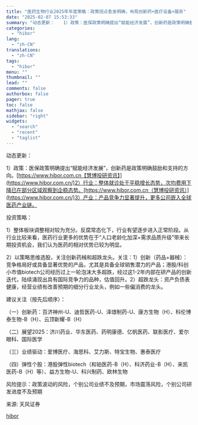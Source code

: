 ```yaml
---
title: "医药生物行业2025年年度策略：政策拐点愈发明确，布局创新药+医疗设备+服务"
date: "2025-02-07 15:53:33"
summary: "动态更新：　　1）政策：医保政策明确提出“赋能经济发展”，创新药是政策明确鼓励和支持的方向。h..."
categories:
  - "hibor"
lang:
  - "zh-CN"
translations:
  - "zh-CN"
tags:
  - "hibor"
menu: ""
thumbnail: ""
lead: ""
comments: false
authorbox: false
pager: true
toc: false
mathjax: false
sidebar: "right"
widgets:
  - "search"
  - "recent"
  - "taglist"
---
```


动态更新：

1）政策：医保政策明确提出“赋能经济发展”，创新药是政策明确鼓励和支持的方向。[https://www.hibor.com.cn【慧博投研资讯】](https://www.hibor.com.cn/)2）行业：整体就诊处于平稳增长态势，次均费用下降已在部分区域观察到企稳态势。[https://www.hibor.com.cn（慧博投研资讯）](https://www.hibor.com.cn/)3）产业：产品竞争力显著提升，更多公司嵌入全球医药产业链。

投资策略：

1）整体板块调整相对较为充分。反腐常态化下，行业有望逐步进入正常阶段。从行业比较来看，医药行业更多的优势在于“人口老龄化加深+需求品质升级”带来长期投资机会，我们认为医药的相对优势已较为明显。

2）以策略思维选股，关注创新药械和超跌龙头。关注：1）创新（药品+器械）：竞争格局好或具备显著优势的产品，尤其是具备全球销售潜力的产品；港股/科创小市值biotech公司经历过上一轮泡沫大多超跌，经过这1-2年内部在研产品的创新迭代，陆续涌现出具有国际竞争力的品种，估值回升。2）超跌龙头：资产负债表健康，经营业绩有改善预期的细分行业龙头，例如一些偏消费的龙头。

建议关注（按先后顺序）：

（一）创新药：百济神州-U、迪哲医药-U、泽璟制药-U、康方生物（H）、科伦博泰生物-B（H）、云顶新耀-B（H）

（二）展望2025：济川药业、华东医药、药明康德、亿帆医药、联影医疗、爱尔眼科、国际医学

（三）业绩驱动：爱博医疗、海思科、艾力斯、特宝生物、惠泰医疗

（四）弹性个股：港股弹性biotech（和铂医药-B（H）、科济药业-B（H）、来凯医药-B（H）等）、益方生物-U、科兴制药、欧林生物

风险提示：政策波动的风险，个别公司业绩不及预期，市场震荡风险，个别公司研发进度不及预期

来源: 天风证券

[hibor](https://www.hibor.com.cn/data/ea52bd34b538cb2442b76844fddf2eeb.html)
